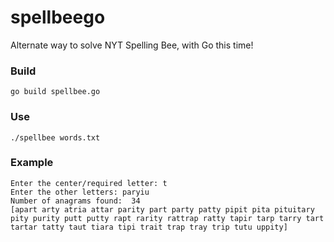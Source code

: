 # spellbeego

Alternate way to solve NYT Spelling Bee, with Go this time!

### Build

```
go build spellbee.go
```

### Use

```
./spellbee words.txt
```

### Example

```
Enter the center/required letter: t
Enter the other letters: paryiu 
Number of anagrams found:  34
[apart arty atria attar parity part party patty pipit pita pituitary pity purity putt putty rapt rarity rattrap ratty tapir tarp tarry tart tartar tatty taut tiara tipi trait trap tray trip tutu uppity]
```
